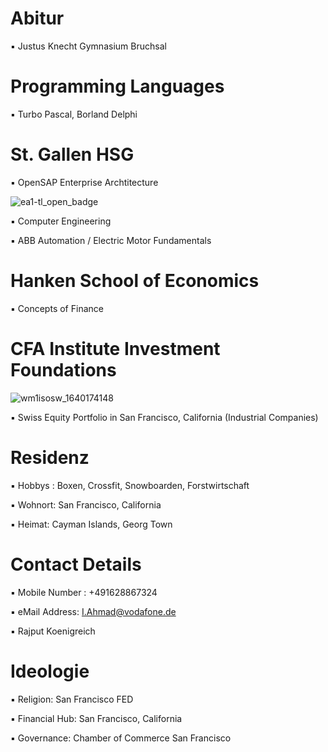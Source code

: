 # Abitur

▪︎ Justus Knecht Gymnasium Bruchsal 

# Programming Languages

▪︎ Turbo Pascal, Borland Delphi

# St. Gallen HSG

▪︎ OpenSAP Enterprise Archtitecture

![ea1-tl_open_badge](https://user-images.githubusercontent.com/95079463/151658291-bc2de3cf-efd4-4f38-bf4a-dde187391570.png)

▪︎ Computer Engineering

▪︎ ABB Automation / Electric Motor Fundamentals

# Hanken School of Economics

▪︎ Concepts of Finance

# CFA Institute Investment Foundations 

![wm1isosw_1640174148](https://user-images.githubusercontent.com/95079463/151157248-4fa7d6fe-7dc8-4cd3-a9e1-3263252d3028.png)

▪︎ Swiss Equity Portfolio in San Francisco,  California (Industrial Companies)

# Residenz 

▪︎ Hobbys : Boxen, Crossfit, Snowboarden, Forstwirtschaft 

▪︎ Wohnort: San Francisco, California

▪︎ Heimat: Cayman Islands, Georg Town 

# Contact Details 

▪︎ Mobile Number : +491628867324

▪︎ eMail Address: I.Ahmad@vodafone.de 

▪︎ Rajput Koenigreich 

# Ideologie

▪︎ Religion: San Francisco FED

▪︎ Financial Hub: San Francisco, California

▪︎ Governance: Chamber of Commerce San Francisco 
